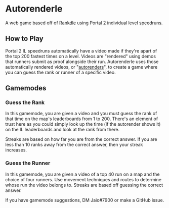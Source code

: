# Autorenderle
A web game based off of [Rankdle](https://rankdle.com/) using Portal 2 individual level speedruns.

## How to Play
Portal 2 IL speedruns automatically have a video made if they're apart of the top 200 fastest times on a level. Videos are "rendered" using demos that runners submit as proof alongside their run. Autorenderle uses those automatically rendered videos, or "[autorenders](https://autorender.portal2.sr/)", to create a game where you can guess the rank or runner of a specific video.

## Gamemodes

### Guess the Rank
In this gamemode, you are given a video and you must guess the rank of that time on the map's leaderboards from 1 to 200. There's an element of trust here as you could simply look up the time (if the autorender shows it) on the IL leaderboards and look at the rank from there.

Streaks are based on how far you are from the correct answer. If you are less than 10 ranks away from the correct answer, then your streak increases.

### Guess the Runner
In this gamemode, you are given a video of a top 40 run on a map and the choice of four runners. Use movement techniques and routes to determine whose run the video belongs to. Streaks are based off guessing the correct answer.

If you have gamemode suggestions, DM Jaio#7900 or make a GitHub issue.
